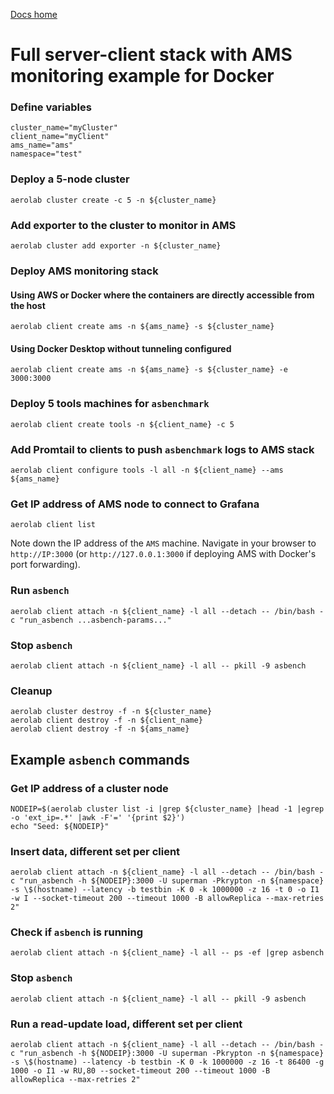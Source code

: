 [Docs home](../../../README.md)

# Full server-client stack with AMS monitoring example for Docker


### Define variables

```
cluster_name="myCluster"
client_name="myClient"
ams_name="ams"
namespace="test"
```

### Deploy a 5-node cluster

```
aerolab cluster create -c 5 -n ${cluster_name}
```

### Add exporter to the cluster to monitor in AMS

```
aerolab cluster add exporter -n ${cluster_name}
```

### Deploy AMS monitoring stack

#### Using AWS or Docker where the containers are directly accessible from the host

```
aerolab client create ams -n ${ams_name} -s ${cluster_name}
```

#### Using Docker Desktop without tunneling configured

```
aerolab client create ams -n ${ams_name} -s ${cluster_name} -e 3000:3000
```

### Deploy 5 tools machines for `asbenchmark`

```
aerolab client create tools -n ${client_name} -c 5
```

### Add Promtail to clients to push `asbenchmark` logs to AMS stack

```
aerolab client configure tools -l all -n ${client_name} --ams ${ams_name}
```

### Get IP address of AMS node to connect to Grafana

```
aerolab client list
```

Note down the IP address of the `AMS` machine. Navigate in your browser to
`http://IP:3000` (or `http://127.0.0.1:3000` if deploying AMS with Docker's
port forwarding).

### Run `asbench`

```
aerolab client attach -n ${client_name} -l all --detach -- /bin/bash -c "run_asbench ...asbench-params..."
```

### Stop `asbench`

```
aerolab client attach -n ${client_name} -l all -- pkill -9 asbench
```

### Cleanup

```
aerolab cluster destroy -f -n ${cluster_name}
aerolab client destroy -f -n ${client_name}
aerolab client destroy -f -n ${ams_name}
```

## Example `asbench` commands

### Get IP address of a cluster node

```
NODEIP=$(aerolab cluster list -i |grep ${cluster_name} |head -1 |egrep -o 'ext_ip=.*' |awk -F'=' '{print $2}')
echo "Seed: ${NODEIP}"
```

### Insert data, different set per client

```
aerolab client attach -n ${client_name} -l all --detach -- /bin/bash -c "run_asbench -h ${NODEIP}:3000 -U superman -Pkrypton -n ${namespace} -s \$(hostname) --latency -b testbin -K 0 -k 1000000 -z 16 -t 0 -o I1 -w I --socket-timeout 200 --timeout 1000 -B allowReplica --max-retries 2"
```

### Check if `asbench` is running

```
aerolab client attach -n ${client_name} -l all -- ps -ef |grep asbench
```

### Stop `asbench`

```
aerolab client attach -n ${client_name} -l all -- pkill -9 asbench
```


### Run a read-update load, different set per client

```
aerolab client attach -n ${client_name} -l all --detach -- /bin/bash -c "run_asbench -h ${NODEIP}:3000 -U superman -Pkrypton -n ${namespace} -s \$(hostname) --latency -b testbin -K 0 -k 1000000 -z 16 -t 86400 -g 1000 -o I1 -w RU,80 --socket-timeout 200 --timeout 1000 -B allowReplica --max-retries 2"
```
